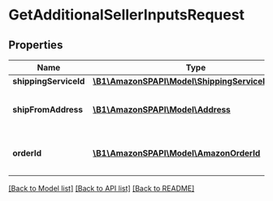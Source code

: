 # GetAdditionalSellerInputsRequest

## Properties
Name | Type | Description | Notes
------------ | ------------- | ------------- | -------------
**shippingServiceId** | [**\B1\AmazonSPAPI\Model\ShippingServiceIdentifier**](ShippingServiceIdentifier.md) |  | 
**shipFromAddress** | [**\B1\AmazonSPAPI\Model\Address**](Address.md) | The address from which to ship. | 
**orderId** | [**\B1\AmazonSPAPI\Model\AmazonOrderId**](AmazonOrderId.md) | An Amazon defined order identifier | 

[[Back to Model list]](../README.md#documentation-for-models) [[Back to API list]](../README.md#documentation-for-api-endpoints) [[Back to README]](../README.md)


